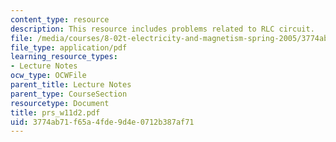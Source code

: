 ```yaml
---
content_type: resource
description: This resource includes problems related to RLC circuit.
file: /media/courses/8-02t-electricity-and-magnetism-spring-2005/3774ab71f65a4fde9d4e0712b387af71_prs_w11d2.pdf
file_type: application/pdf
learning_resource_types:
- Lecture Notes
ocw_type: OCWFile
parent_title: Lecture Notes
parent_type: CourseSection
resourcetype: Document
title: prs_w11d2.pdf
uid: 3774ab71-f65a-4fde-9d4e-0712b387af71
---
```

